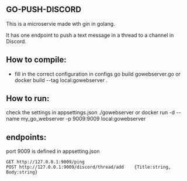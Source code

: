 ## GO-PUSH-DISCORD

This is a microservie made wth gin in golang.

It has one endpoint to push a text message in a thread to a channel in Discord.

## How to compile:
* fill in the correct configuration in configs
go build gowebserver.go
or
docker build --tag local:gowebserver .

## How to run:
check the settings in appsettings.json
./gowebserver
or
docker run -d --name my_go_webserver -p 9009:9009 local:gowebserver


## endpoints:
port 9009 is defined in appsetting.json
```
GET http://127.0.0.1:9009/ping
POST http://127.0.0.1:9009/discord/thread/add    {Title:string, Body:string}
